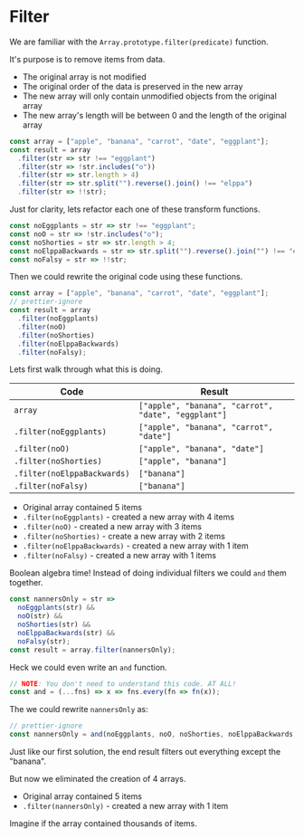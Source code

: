 # Filter

We are familiar with the `Array.prototype.filter(predicate)` function.

It's purpose is to remove items from data.

- The original array is not modified
- The original order of the data is preserved in the new array
- The new array will only contain unmodified objects from the original array
- The new array's length will be between 0 and the length of the original array

```js
const array = ["apple", "banana", "carrot", "date", "eggplant"];
const result = array
  .filter(str => str !== "eggplant")
  .filter(str => !str.includes("o"))
  .filter(str => str.length > 4)
  .filter(str => str.split("").reverse().join() !== "elppa")
  .filter(str => !!str);
```

Just for clarity, lets refactor each one of these transform functions.

```js
const noEggplants = str => str !== "eggplant";
const noO = str => !str.includes("o");
const noShorties = str => str.length > 4;
const noElppaBackwards = str => str.split("").reverse().join("") !== "elppa";
const noFalsy = str => !!str;
```

Then we could rewrite the original code using these functions.

```js
const array = ["apple", "banana", "carrot", "date", "eggplant"];
// prettier-ignore
const result = array
  .filter(noEggplants)
  .filter(noO)
  .filter(noShorties)
  .filter(noElppaBackwards)
  .filter(noFalsy);
```

Lets first walk through what this is doing.

| Code                        | Result                                              |
| --------------------------- | --------------------------------------------------- |
| `array`                     | `["apple", "banana", "carrot", "date", "eggplant"]` |
| `.filter(noEggplants)`      | `["apple", "banana", "carrot", "date"]`             |
| `.filter(noO)`              | `["apple", "banana", "date"]`                      |
| `.filter(noShorties)`       | `["apple", "banana"]`                               |
| `.filter(noElppaBackwards)` | `["banana"]`                                        |
| `.filter(noFalsy)`          | `["banana"]`                                        |

- Original array contained 5 items
- `.filter(noEggplants)` - created a new array with 4 items
- `.filter(noO)` - created a new array with 3 items
- `.filter(noShorties)` - create a new array with 2 items
- `.filter(noElppaBackwards)` - created a new array with 1 item
- `.filter(noFalsy)` - created a new array with 1 items

Boolean algebra time! Instead of doing individual filters we could `and` them together.

```js
const nannersOnly = str =>
  noEggplants(str) &&
  noO(str) &&
  noShorties(str) &&
  noElppaBackwards(str) &&
  noFalsy(str);
const result = array.filter(nannersOnly);
```

Heck we could even write an `and` function.

```js
// NOTE: You don't need to understand this code. AT ALL!
const and = (...fns) => x => fns.every(fn => fn(x));
```

The we could rewrite `nannersOnly` as:

```js
// prettier-ignore
const nannersOnly = and(noEggplants, noO, noShorties, noElppaBackwards, noFalsy);
```

Just like our first solution, the end result filters out everything except the "banana".

But now we eliminated the creation of 4 arrays.

- Original array contained 5 items
- `.filter(nannersOnly)` - created a new array with 1 item

Imagine if the array contained thousands of items.

